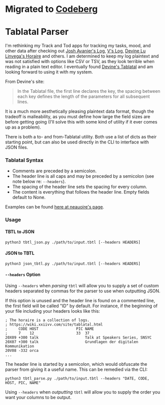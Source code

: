 # Migrated to [Codeberg](https://codeberg.org/milofultz/tablatal_parser)

# Tablatal Parser

I'm rethinking my Track and Tod apps for tracking my tasks, mood, and other
data after checking out [Josh Avanier's Log](https://avanier.now.sh/w/log.html),
[V's Log](https://v-os.ca/timekeeping), 
[Devine Lu Linvega's Horaire](https://wiki.xxiivv.com/site/horaire.html) and
others. I am determined to keep my log plaintext and was not
satisfied with options like CSV or TSV, as they look terrible when reading
in a plain text editor. I eventually found 
[Devine's Tablatal](https://wiki.xxiivv.com/site/tablatal.html) and am looking
forward to using it with my system. 

From Devine's site: 

> In the Tablatal file, the first line declares the key, the
spacing between each key defines the length of the parameters for all
subsequent lines. 

It is a much more aesthetically pleasing plaintext data
format, though the tradeoff is malleability, as you must define how large
the field sizes are before getting going (I'll solve this with some kind of
utility if it ever comes up as a problem). 

There is both a to- and from-Tablatal utility. Both use a list of dicts as
their starting point, but can also be used directly in the CLI to interface
with JSON files.


### Tablatal Syntax

* Comments are preceded by a semicolon.
* The header line is all caps and may be preceded by a semicolon (see note below re: `--headers`).
* The spacing of the header line sets the spacing for every column.
* The content is everything that follows the header line. Empty fields default to None.
  
Examples can be found [here at neauoire's page](https://github.com/XXIIVV/oscean/tree/master/src/database).  


### Usage

#### TBTL to JSON

`python3 tbtl_json.py ./path/to/input.tbtl [--headers HEADERS]`

#### JSON to TBTL
 
`python3 json_tbtl.py ./path/to/input.tbtl [--headers HEADERS]`
 
#### `--headers` Option

Using `--headers` when *parsing* `tbtl` will allow you to supply a set of
custom headers separated by commas for the parser to use when outputting JSON.

If this option is unused and the header line is found on a commented line, the
first field will be called "ID" by default. For instance, if the beginning
of your file including your headers looks like this:

```
; The horaire is a collection of logs.
; https://wiki.xxiivv.com/site/tablatal.html
;     CODE HOST                 PIC NAME
;     7    12                   33  37
20X09 +300 talk                     Talk at Speakers Series, SNSYC
20X07 +300 talk                     Grundlagen der digitalen Kommunikation
20V08 -332 orca
...
```

The header line is started by a semicolon, which would obfuscate the parser
from giving it a useful name. This can be remedied via the CLI:

`python3 tbtl_parse.py ./path/to/input.tbtl --headers "DATE, CODE, HOST, PIC, NAME"`

Using `--headers` when *outputting* `tbtl` will allow you to supply the order 
you want your columns to be output. 
